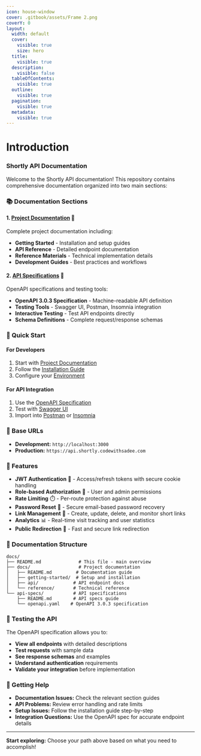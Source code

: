 ```yaml
---
icon: house-window
cover: .gitbook/assets/Frame 2.png
coverY: 0
layout:
  width: default
  cover:
    visible: true
    size: hero
  title:
    visible: true
  description:
    visible: false
  tableOfContents:
    visible: true
  outline:
    visible: true
  pagination:
    visible: true
  metadata:
    visible: true
---
```


# Introduction

### Shortly API Documentation

Welcome to the Shortly API documentation! This repository contains comprehensive documentation organized into two main sections:

### 📚 Documentation Sections

#### 1. [Project Documentation](docs/) 📖

Complete project documentation including:

* **Getting Started** - Installation and setup guides
* **API Reference** - Detailed endpoint documentation
* **Reference Materials** - Technical implementation details
* **Development Guides** - Best practices and workflows

#### 2. [API Specifications](api-specs/) 🚀

OpenAPI specifications and testing tools:

* **OpenAPI 3.0.3 Specification** - Machine-readable API definition
* **Testing Tools** - Swagger UI, Postman, Insomnia integration
* **Interactive Testing** - Test API endpoints directly
* **Schema Definitions** - Complete request/response schemas

### 🎯 Quick Start

#### For Developers

1. Start with [Project Documentation](docs/)
2. Follow the [Installation Guide](docs/getting-started/installation.md)
3. Configure your [Environment](docs/getting-started/environment.md)

#### For API Integration

1. Use the [OpenAPI Specification](api-specs/openapi.yaml)
2. Test with [Swagger UI](https://editor.swagger.io/)
3. Import into [Postman](https://www.postman.com/) or [Insomnia](https://insomnia.rest/)

### 🔗 Base URLs

* **Development:** `http://localhost:3000`
* **Production:** `https://api.shortly.codewithsadee.com`

### 🚀 Features

* **JWT Authentication** 🔐 - Access/refresh tokens with secure cookie handling
* **Role-based Authorization** 👥 - User and admin permissions
* **Rate Limiting** ⏱️ - Per-route protection against abuse
* **Password Reset** 📧 - Secure email-based password recovery
* **Link Management** 🔗 - Create, update, delete, and monitor short links
* **Analytics** 📊 - Real-time visit tracking and user statistics
* **Public Redirection** 🔄 - Fast and secure link redirection

### 📖 Documentation Structure

```
docs/
├── README.md              # This file - main overview
├── docs/                  # Project documentation
│   ├── README.md         # Documentation guide
│   ├── getting-started/  # Setup and installation
│   ├── api/             # API endpoint docs
│   └── reference/       # Technical reference
└── api-specs/           # API specifications
    ├── README.md        # API specs guide
    └── openapi.yaml    # OpenAPI 3.0.3 specification
```

### 🧪 Testing the API

The OpenAPI specification allows you to:

* **View all endpoints** with detailed descriptions
* **Test requests** with sample data
* **See response schemas** and examples
* **Understand authentication** requirements
* **Validate your integration** before implementation

### 🔧 Getting Help

* **Documentation Issues:** Check the relevant section guides
* **API Problems:** Review error handling and rate limits
* **Setup Issues:** Follow the installation guide step-by-step
* **Integration Questions:** Use the OpenAPI spec for accurate endpoint details

***

**Start exploring:** Choose your path above based on what you need to accomplish!
